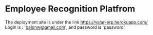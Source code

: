 # Employee Recognition Platfrom
The deployment site is under the link https://valar-erp.herokuapp.com/
Login is : 'balonw@gmail.com', and password is 'password'
